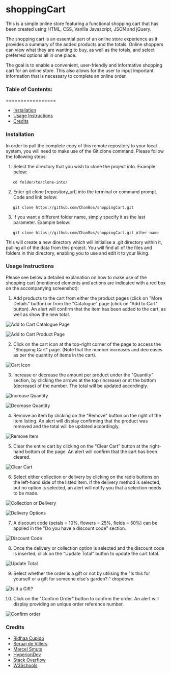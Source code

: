 # shoppingCart

This is a simple online store featuring a functional shopping cart that has been created using HTML, CSS, Vanilla Javascript, JSON and jQuery. 

The shopping cart is an essential part of an online store experience as it provides a summary of the added products and the totals. Online shoppers can view what they are wanting to buy, as well as the totals, and select preferred options all in one place.

The goal is to enable a convenient, user-friendly and informative shopping cart for an online store. This also allows for the user to input important information that is necessary to complete an online order.

### Table of Contents:
=================

* [Installation](#installation)
* [Usage Instructions](#usage-instructions)
* [Credits](#credits)

### Installation

In order to pull the complete copy of this remote repository to your local system, you will need to make use of the Git clone command. Please follow the following steps:

1. Select the directory that you wish to clone the project into. Example below: 

  ```
  cd folder/to/clone-into/
  ```

2. Enter git clone [repository_url] into the terminal or command prompt. Code and link below: 

  ```
  git clone https://github.com/ChanBos/shoppingCart.git
  ```

3. If you want a different folder name, simply specify it as the last parameter. Example below: 

  ```
  git clone https://github.com/ChanBos/shoppingCart.git other-name
  ```  

This will create a new directory which will initialise a .git directory within it, pulling all of the data from this project. You will find all of the files and folders in this directory, enabling you to use and edit it to your liking.

### Usage Instructions

Please see below a detailed explanation on how to make use of the shopping cart (mentioned elements and actions are indicated with a red box on the accompanying screenshot):

1. Add products to the cart from either the product pages (click on "More Details" button) or from the "Catalogue" page (click on "Add to Cart" button). An alert will confirm that the item has been added to the cart, as well as show the new total.

![Add to Cart Catalogue Page](https://github.com/ChanBos/shoppingCart/blob/master/images/Screenshot%20-%205.2%20-%20AddProduct1.png)

![Add to Cart Product Page](https://github.com/ChanBos/shoppingCart/blob/master/images/Screenshot%20-%205.2%20-%20AddProduct2.png)

2. Click on the cart icon at the top-right corner of the page to access the "Shopping Cart" page. (Note that the number increases and decreases as per the quantity of items in the cart).

![Cart Icon](https://github.com/ChanBos/shoppingCart/blob/master/images/Screenshot%20-%205.2%20-%20CartIcon.png)

3. Increase or decrease the amount per product under the "Quantity" section, by clicking the arrows at the top (increase) or at the bottom (decrease) of the number. The total will be updated accordingly.

![Increase Quantity](https://github.com/ChanBos/shoppingCart/blob/master/images/Screenshot%20-%205.2%20-%20IncreaseQuantity.png)

![Decrease Quantity](https://github.com/ChanBos/shoppingCart/blob/master/images/Screenshot%20-%205.2%20-%20DecreaseQuantity.png)

4. Remove an item by clicking on the "Remove" button on the right of the item listing. An alert will display confirming that the product was removed and the total will be updated accordingly.

![Remove Item](https://github.com/ChanBos/shoppingCart/blob/master/images/Screenshot%20-%205.2%20-%20RemoveProduct.png)

5. Clear the entire cart by clicking on the "Clear Cart" button at the right-hand bottom of the page. An alert will confirm that the cart has been cleared.

![Clear Cart](https://github.com/ChanBos/shoppingCart/blob/master/images/Screenshot%20-%205.2%20-%20ClearCart.png)

6. Select either collection or delivery by clicking on the radio buttons on the left-hand side of the listed item. If the delivery method is selected, but no option is selected, an alert will notify you that a selection needs to be made.

![Collection or Delivery](https://github.com/ChanBos/shoppingCart/blob/master/images/Screenshot%20-%205.2%20-%20CollectionDelivery.png)

![Delivery Options](https://github.com/ChanBos/shoppingCart/blob/master/images/Screenshot%20-%205.2%20-%20DeliveryOptions.png)

7. A discount code (petals = 10%, flowers = 25%, fields = 50%) can be applied in the "Do you have a discount code" section.

![Discount Code](https://github.com/ChanBos/shoppingCart/blob/master/images/Screenshot%20-%205.2%20-%20Discount.png)

8. Once the delivery or collection option is selected and the discount code is inserted, click on the "Update Total" button to update the cart total.

![Update Total](https://github.com/ChanBos/shoppingCart/blob/master/images/Screenshot%20-%205.2%20-%20UpdateTotal.png)

9. Select whether the order is a gift or not by utilising the "Is this for yourself or a gift for someone else's garden?:" dropdown.

![Is it a Gift?](https://github.com/ChanBos/shoppingCart/blob/master/images/Screenshot%20-%205.2%20-%20Gift.png)

10. Click on the "Confirm Order" button to confirm the order. An alert will display providing an unique order reference number.

![Confirm order](https://github.com/ChanBos/shoppingCart/blob/master/images/Screenshot%20-%205.2%20-%20ConfirmOrder.png)

### Credits

* [Ridhaa Cupido](https://github.com/ridhaaDev)
* [Seraaj de Villers](https://www.linkedin.com/in/seraaj-de-villiers-ma5t3r/)
* [Marcel Smuts](https://github.com/MarcelSmuts)
* [HyperionDev](https://www.hyperiondev.com/)
* [Stack Overflow](https://stackoverflow.com/)
* [W3Schools](https://www.w3schools.com/)
